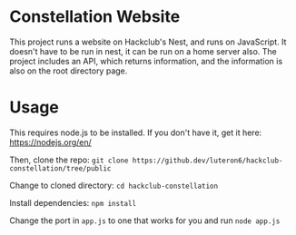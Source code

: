 # Constellation Website
This project runs a website on Hackclub's Nest, and runs on JavaScript. It doesn't have to be run in nest, it can be run on a home server also. The project includes an API, which returns information, and the information is also on the root directory page.

# Usage
This requires node.js to be installed. If you don't have it, get it here: https://nodejs.org/en/

Then, clone the repo: `git clone https://github.dev/luteron6/hackclub-constellation/tree/public`

Change to cloned directory: `cd hackclub-constellation`

Install dependencies: `npm install`

Change the port in `app.js` to one that works for you and run `node app.js`

